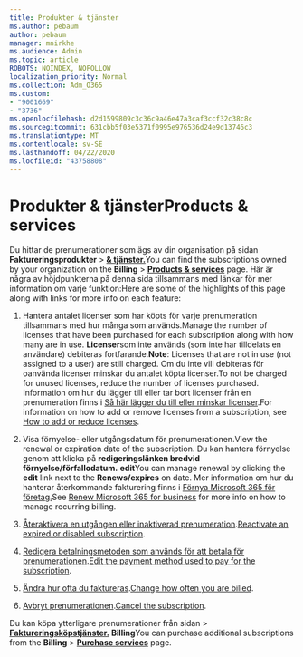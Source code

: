 ```yaml
---
title: Produkter & tjänster
ms.author: pebaum
author: pebaum
manager: mnirkhe
ms.audience: Admin
ms.topic: article
ROBOTS: NOINDEX, NOFOLLOW
localization_priority: Normal
ms.collection: Adm_O365
ms.custom:
- "9001669"
- "3736"
ms.openlocfilehash: d2d1599809c3c36c9a46e47a3caf3ccf32c38c8c
ms.sourcegitcommit: 631cbb5f03e5371f0995e976536d24e9d13746c3
ms.translationtype: MT
ms.contentlocale: sv-SE
ms.lasthandoff: 04/22/2020
ms.locfileid: "43758808"
---
```

# <a name="products--services"></a><span data-ttu-id="6c0f5-102">Produkter & tjänster</span><span class="sxs-lookup"><span data-stu-id="6c0f5-102">Products & services</span></span>

<span data-ttu-id="6c0f5-103">Du hittar de prenumerationer som ägs av din organisation på sidan **Faktureringsprodukter** > [**& tjänster.**](https://go.microsoft.com/fwlink/p/?linkid=842054)</span><span class="sxs-lookup"><span data-stu-id="6c0f5-103">You can find the subscriptions owned by your organization on the **Billing** > [**Products & services**](https://go.microsoft.com/fwlink/p/?linkid=842054) page.</span></span> <span data-ttu-id="6c0f5-104">Här är några av höjdpunkterna på denna sida tillsammans med länkar för mer information om varje funktion:</span><span class="sxs-lookup"><span data-stu-id="6c0f5-104">Here are some of the highlights of this page along with links for more info on each feature:</span></span>

1. <span data-ttu-id="6c0f5-105">Hantera antalet licenser som har köpts för varje prenumeration tillsammans med hur många som används.</span><span class="sxs-lookup"><span data-stu-id="6c0f5-105">Manage the number of licenses that have been purchased for each subscription along with how many are in use.</span></span>  <span data-ttu-id="6c0f5-106">**Licenser**som inte används (som inte har tilldelats en användare) debiteras fortfarande.</span><span class="sxs-lookup"><span data-stu-id="6c0f5-106">**Note**: Licenses that are not in use (not assigned to a user) are still charged.</span></span>  <span data-ttu-id="6c0f5-107">Om du inte vill debiteras för oanvända licenser minskar du antalet köpta licenser.</span><span class="sxs-lookup"><span data-stu-id="6c0f5-107">To not be charged for unused licenses, reduce the number of licenses purchased.</span></span> <span data-ttu-id="6c0f5-108">Information om hur du lägger till eller tar bort licenser från en prenumeration finns i [Så här lägger du till eller minskar licenser](https://docs.microsoft.com/alchemyinsights/how-to-add-or-reduce-licenses).</span><span class="sxs-lookup"><span data-stu-id="6c0f5-108">For information on how to add or remove licenses from a subscription, see [How to add or reduce licenses](https://docs.microsoft.com/alchemyinsights/how-to-add-or-reduce-licenses).</span></span>

2. <span data-ttu-id="6c0f5-109">Visa förnyelse- eller utgångsdatum för prenumerationen.</span><span class="sxs-lookup"><span data-stu-id="6c0f5-109">View the renewal or expiration date of the subscription.</span></span>  <span data-ttu-id="6c0f5-110">Du kan hantera förnyelse genom att klicka på **redigeringslänken bredvid förnyelse/förfallodatum.** **edit**</span><span class="sxs-lookup"><span data-stu-id="6c0f5-110">You can manage renewal by clicking the **edit** link next to the **Renews/expires** on date.</span></span>  <span data-ttu-id="6c0f5-111">Mer information om hur du hanterar återkommande fakturering finns i [Förnya Microsoft 365 för företag.](https://go.microsoft.com/fwlink/?linkid=2119216)</span><span class="sxs-lookup"><span data-stu-id="6c0f5-111">See [Renew Microsoft 365 for business](https://go.microsoft.com/fwlink/?linkid=2119216) for more info on how to manage recurring billing.</span></span>

3. <span data-ttu-id="6c0f5-112">[Återaktivera en utgången eller inaktiverad prenumeration](https://go.microsoft.com/fwlink/?linkid=2117519).</span><span class="sxs-lookup"><span data-stu-id="6c0f5-112">[Reactivate an expired or disabled subscription](https://go.microsoft.com/fwlink/?linkid=2117519).</span></span>

4. <span data-ttu-id="6c0f5-113">[Redigera betalningsmetoden som används för att betala för prenumerationen](https://go.microsoft.com/fwlink/?linkid=2117167).</span><span class="sxs-lookup"><span data-stu-id="6c0f5-113">[Edit the payment method used to pay for the subscription](https://go.microsoft.com/fwlink/?linkid=2117167).</span></span>

5. <span data-ttu-id="6c0f5-114">[Ändra hur ofta du faktureras](https://go.microsoft.com/fwlink/?linkid=2119112).</span><span class="sxs-lookup"><span data-stu-id="6c0f5-114">[Change how often you are billed](https://go.microsoft.com/fwlink/?linkid=2119112).</span></span>

6. <span data-ttu-id="6c0f5-115">[Avbryt prenumerationen](https://go.microsoft.com/fwlink/?linkid=2119113).</span><span class="sxs-lookup"><span data-stu-id="6c0f5-115">[Cancel the subscription](https://go.microsoft.com/fwlink/?linkid=2119113).</span></span>

<span data-ttu-id="6c0f5-116">Du kan köpa ytterligare prenumerationer från sidan > [**Faktureringsköpstjänster.**](https://go.microsoft.com/fwlink/p/?linkid=868433) **Billing**</span><span class="sxs-lookup"><span data-stu-id="6c0f5-116">You can purchase additional subscriptions from the **Billing** > [**Purchase services**](https://go.microsoft.com/fwlink/p/?linkid=868433) page.</span></span>
